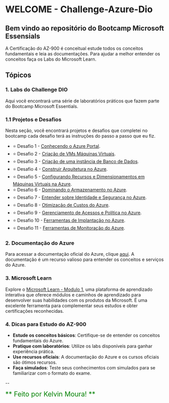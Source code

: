 # WELCOME - Challenge-Azure-Dio

## Bem vindo ao repositório do Bootcamp Microsoft Essensials

A Certificação do AZ-900 é conceitual estude todos os conceitos fundamentais e leia as documentações. Para ajudar a melhor entender os conceitos faça os Labs do Microsoft Learn. 

## Tópicos

### 1. Labs do Challenge DIO
Aqui você encontrará uma série de laboratórios práticos que fazem parte do Bootcamp Microsoft Essentials.

### 1.1 Projetos e Desafios
Nesta seção, você encontrará projetos e desafios que completei no bootcamp cada desafio terá as instruções do passo a passo que eu fiz.

- ⭐ Desafio 1 - [Conhecendo o Azure Portal](https://gihub.com). 
- ⭐ Desafio 2 - [Criação de VMs Máquinas Virtuais](https://gihub.com).
- ⭐ Desafio 3 - [Criação de uma instância de Banco de Dados](https://gihub.com).
- ⭐ Desafio 4 - [Construir Arquitetura no Azure](https://gihub.com).
- ⭐ Desafio 5 - [Configurando Recursos e Dimensionamentos em Máquinas Virtuais na Azure](https://gihub.com).
- ⭐ Desafio 6 - [Dominando o Armazenamento no Azure](https://gihub.com).
- ⭐ Desafio 7 - [Entender sobre Identidade e Segurança no Azure](https://gihub.com).
- ⭐ Desafio 8 - [Otimização de Custos do Azure](https://gihub.com).
- ⭐ Desafio 9 - [Gerenciamento de Acessos e Política no Azure](https://gihub.com).
- ⭐ Desafio 10 - [Ferramentas de Implantação no Azure](https://gihub.com).
- ⭐ Desafio 11 - [Ferramentas de Monitoração do Azure](https://gihub.com).


### 2. Documentação do Azure
Para acessar a documentação oficial do Azure, clique [aqui](https://learn.microsoft.com/pt-br/azure/). A documentação é um recurso valioso para entender os conceitos e serviços do Azure.

### 3. Microsoft Learn 

Explore o [Microsoft Learn - Modulo 1](https://learn.microsoft.com/en-us/training/modules/describe-azure-compute-networking-services/1-introduction), uma plataforma de aprendizado interativa que oferece módulos e caminhos de aprendizado para desenvolver suas habilidades com os produtos da Microsoft. É uma excelente ferramenta para complementar seus estudos e obter certificações reconhecidas.

### 4. Dicas para Estudo do AZ-900
- **Estude os conceitos básicos**: Certifique-se de entender os conceitos fundamentais do Azure.
- **Pratique com laboratórios**: Utilize os labs disponíveis para ganhar experiência prática.
- **Use recursos oficiais**: A documentação do Azure e os cursos oficiais são ótimos recursos.
- **Faça simulados**: Teste seus conhecimentos com simulados para se familiarizar com o formato do exame.

--

<span style="font-size: 1.5em; color: green;">** Feito por Kelvin Moura! **</span>
